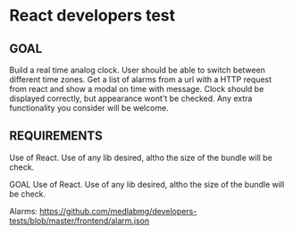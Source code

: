# React developers test

## GOAL
Build a real time analog clock.
User should be able to switch between different time zones.
Get a list of alarms from a url with a HTTP request from react and show a modal on time with message.
Clock should be displayed correctly, but appearance wont't be checked.
Any extra functionality you consider will be welcome.


## REQUIREMENTS
Use of React.
Use of any lib desired, altho the size of the bundle will be check.

GOAL
Use of React.
Use of any lib desired, altho the size of the bundle will be check.

 
Alarms: https://github.com/medlabmg/developers-tests/blob/master/frontend/alarm.json
